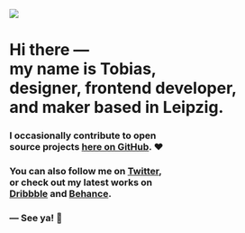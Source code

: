 ![](https://github.com/tobimori/tobimori/raw/main/wave.gif)
<h1>
  Hi there ― <br> 
  my name is Tobias, <br> 
  designer, frontend developer, <br> 
  and maker based in Leipzig.
</h1>

<h3>
  I occasionally contribute to open <br>
  source projects <a href="https://github.com/tobimori?tab=repositories">here on GitHub</a>. ❤️
</h3>

<h3>
  You can also follow me on <a href="https://twitter.com/tobimori">Twitter</a>,
  <br>
  or check out my latest works on 
  <br>
  <a href="https://dribbble.com/tobimori">Dribbble</a> and <a href="https://behance.net/tobimori">Behance</a>.
</h3>

<h3>
  ― See ya! 👋
</h3>
